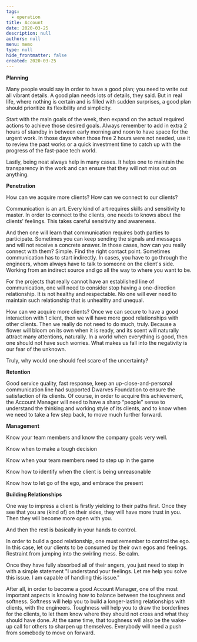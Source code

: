 ```yaml
---
tags: 
  - operation
title: Account
date: 2020-03-25
description: null
authors: null
menu: memo
type: null
hide_frontmatter: false
created: 2020-03-25
---
```


**Planning**

Many people would say in order to have a good plan; you need to write out all vibrant details. A good plan needs lots of details, they said. But in real life, where nothing is certain and is filled with sudden surprises, a good plan should prioritize its flexibility and simplicity.

Start with the main goals of the week, then expand on the actual required actions to achieve those desired goals. Always remember to add in extra 2 hours of standby in between early morning and noon to have space for the urgent work. In those days when those free 2 hours were not needed, use it to review the past works or a quick investment time to catch up with the progress of the fast-pace tech world.

Lastly, being neat always help in many cases. It helps one to maintain the transparency in the work and can ensure that they will not miss out on anything.

**Penetration**

How can we acquire more clients? How can we connect to our clients?

Communication is an art. Every kind of art requires skills and sensitivity to master. In order to connect to the clients, one needs to knows about the clients' feelings. This takes careful sensitivity and awareness.

And then one will learn that communication requires both parties to participate. Sometimes you can keep sending the signals and messages and will not receive a concrete answer. In those cases, how can you really connect with them? Simple. Find the right contact point. Sometimes communication has to start indirectly. In cases, you have to go through the engineers, whom always have to talk to someone on the client's side. Working from an indirect source and go all the way to where you want to be.

For the projects that really cannot have an established line of communication, one will need to consider stop having a one-direction relationship. It is not healthy and respectable. No one will ever need to maintain such relationship that is unhealthy and unequal.

How can we acquire more clients? Once we can secure to have a good interaction with 1 client, then we will have more good relationships with other clients. Then we really do not need to do much, truly. Because a flower will bloom on its own when it is ready, and its scent will naturally attract many attentions, naturally. In a world when everything is good, then one should not have such worries. What makes us fall into the negativity is our fear of the unknown.

Truly, why would one should feel scare of the uncertainty?

**Retention**

Good service quality, fast response, keep an up-close-and-personal communication line had supported Dwarves Foundation to ensure the satisfaction of its clients. Of course, in order to acquire this achievement, the Account Manager will need to have a sharp “people” sense to understand the thinking and working style of its clients, and to know when we need to take a few step back, to move much further forward.

**Management**

Know your team members and know the company goals very well.

Know when to make a tough decision

Know when your team members need to step up in the game

Know how to identify when the client is being unreasonable

Know how to let go of the ego, and embrace the present

**Building Relationships**

One way to impress a client is firstly yielding to their paths first. Once they see that you are (kind of) on their sides, they will have more trust in you. Then they will become more open with you.

And then the rest is basically in your hands to control.

In order to build a good relationship, one must remember to control the ego. In this case, let our clients to be consumed by their own egos and feelings. Restraint from jumping into the swirling mess. Be calm.

Once they have fully absorbed all of their angers, you just need to step in with a simple statement "I understand your feelings. Let me help you solve this issue. I am capable of handling this issue."

After all, in order to become a good Account Manager, one of the most important aspects is knowing how to balance between the toughness and softness. Softness will help you to build a longer-lasting relationships with clients, with the engineers. Toughness will help you to draw the borderlines for the clients, to let them know where they should not cross and what they should have done. At the same time, that toughness will also be the wake-up call for others to sharpen up themselves. Everybody will need a push from somebody to move on forward.
